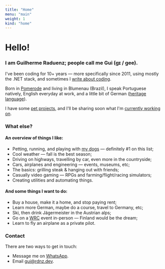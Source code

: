 ```yaml
---
title: "Home"
menu: "main"
weight: 1
kind: "home"
---
```


# Hello!

### I am Guilherme Raduenz; people call me Gui (ɡɪ / gee).

I've been coding for 10+ years &horbar; more specifically since 2011, using mostly the .NET stack, and sometimes I [write about coding](/blog).

Born in [Pomerode](https://www.storyproductions.com/the-most-german-towns-in-brazil) and living in Blumenau (Brazil), I speak Portuguese natively, English everyday at work, and a little bit of German ([heritage language](https://dictionary.cambridge.org/dictionary/english/heritage-language)).

I have some [pet projects](/labs), and I'll be sharing soon what I'm [currently working on](/now).

### What else?

#### An overview of things I like:

- Petting, running, and playing with [my dogs](https://instagram.com/ravena.dolar) &horbar; definitely #1 on this list;
- Cool weather &horbar; fall is the best season;
- Driving on highways, travelling by car, even more in the countryside;
- Cars, airplanes and engineering &horbar; events, museums, etc;
- The basics: grilling steak & hanging out with friends;
- Casually video gaming &horbar; RPGs and farming/flight/racing simulators;
- Creating utilities and automating things.

#### And some things I want to do:

- Buy a house, make it a home, and stop paying rent;
- Learn more German, maybe do a course, travel to Germany, etc;
- Ski, then drink Jägermeister in the Austrian alps;
- Go on a [WRC](https://www.wrc.com/) event in-person &horbar; Finland would be the dream;
- Learn to fly an airplane as a private pilot.

### Contact

There are two ways to get in touch:

- Message me on [WhatsApp](https://wa.me/5547991700573).
- Email gui@rdnz.dev.